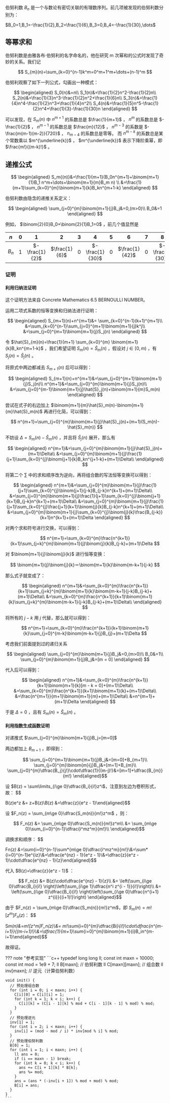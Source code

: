 伯努利数 $B_n$ 是一个与数论有密切关联的有理数序列。前几项被发现的伯努利数分别为：

 $B_0=1,B_1=-\frac{1}{2},B_2=\frac{1}{6},B_3=0,B_4=-\frac{1}{30},\dots$ 

## 等幂求和

伯努利数是由雅各布·伯努利的名字命名的，他在研究 m 次幂和的公式时发现了奇妙的关系。我们记

$$
S_{m}(n)=\sum_{k=0}^{n-1}k^m=0^m+1^m+\dots+(n-1)^m
$$

伯努利观察了如下一列公式，勾画出一种模式：

$$
\begin{aligned}
S_0(n)&=n\\
S_1(n)&=\frac{1}{2}n^2-\frac{1}{2}n\\
S_2(n)&=\frac{1}{3}n^3-\frac{1}{2}n^2+\frac{1}{6}n\\
S_3(n)&=\frac{1}{4}n^4-\frac{1}{2}n^3+\frac{1}{4}n^2\\
S_4(n)&=\frac{1}{5}n^5-\frac{1}{2}n^4+\frac{1}{3}-\frac{1}{30}n
\end{aligned}
$$

可以发现，在 $S_m(n)$ 中 $n^{m+1}$ 的系数总是 $\frac{1}{m+1}$ ， $n^m$ 的系数总是 $-\frac{1}{2}$ ， $n^{m-1}$ 的系数总是 $\frac{m}{12}$ ， $n^{m-3}$ 的系数是 $-\frac{m(m-1)(m-2)}{720}$ ， $n_{m-4}$ 的系数总是零等。
而 $n^{m-k}$ 的系数总是某个常数乘以 $m^{\underline{k}}$ ， $m^{\underline{k}}$ 表示下降阶乘幂，即 $\frac{m!}{(m-k)!}$ 。

## 递推公式

$$
\begin{aligned}
S_m{(n)}&=\frac{1}{m+1}(B_0n^{m+1}+\binom{m+1}{1}B_1 n^m+\dots+\binom{m+1}{m}B_m n) \\
&=\frac{1}{m+1}\sum_{k=0}^{m}\binom{m+1}{k}B_kn^{m+1-k}
\end{aligned}
$$

伯努利数由隐含的递推关系定义：

$$
\begin{aligned}
\sum_{j=0}^{m}\binom{m+1}{j}B_j&=0,(m>0)\\
B_0&=1
\end{aligned}
$$

例如， $\binom{2}{0}B_0+\binom{2}{1}B_1=0$ ，前几个值显然是

|   $n$   |  $0$  |        $1$       |       $2$       |  $3$  |        $4$        |  $5$  |        $6$       |  $7$  |        $8$        |  $\dots$  |
| :-----: | :---: | :--------------: | :-------------: | :---: | :---------------: | :---: | :--------------: | :---: | :---------------: | :-------: |
|  $B_n$  |  $1$  |  $-\frac{1}{2}$  |  $\frac{1}{6}$  |  $0$  |  $-\frac{1}{30}$  |  $0$  |  $\frac{1}{42}$  |  $0$  |  $-\frac{1}{30}$  |  $\dots$  |

### 证明

#### 利用归纳法证明

这个证明方法来自 Concrete Mathematics 6.5 BERNOULLI NUMBER。

运用二项式系数的恒等变换和归纳法进行证明：

$$
\begin{aligned}
S_{m+1}(n)+n^{m+1}&= \sum_{k=0}^{n-1}(k+1)^{m+1}\\
&=\sum_{k=0}^{n-1}\sum_{j=0}^{m+1}\binom{m+1}{j}k^j\\
&=\sum_{j=0}^{m+1}\binom{m+1}{j}S_j(n)
\end{aligned}
$$

令 $\hat{S}_{m}(n)=\frac{1}{m+1} \sum_{k=0}^{m} \binom{m+1}{k}B_kn^{m+1-k}$ ，我们希望证明 $S_m(n)=\hat{S}_m(n)$ ，假设对 $j\in[0,m)$ ，有 $S_j(n)=\hat{S}_j(n)$ 。

将原式中两边都减去 $S_{m+1}(n)$ 后可以得到：

$$
\begin{aligned}
S_{m+1}(n)+n^{m+1}&=\sum_{j=0}^{m+1}\binom{m+1}{j}S_j(n)\\
n^{m+1}&=\sum_{j=0}^{m}\binom{m+1}{j}S_j(n)\\
&=\sum_{j=0}^{m-1}\binom{m+1}{j}\hat{S}_j(n)+\binom{m+1}{m}S_m(n)
\end{aligned}
$$

尝试在式子的右边加上 $\binom{m+1}{m}\hat{S}_m(n)-\binom{m+1}{m}\hat{S}_m(n)$ 再进行化简，可以得到：

$$
n^{m+1}=\sum_{j=0}^{m}\binom{m+1}{j}\hat{S}_j(n)+(m+1)(S_m(n)-\hat{S}_m(n))
$$

不妨设 $\Delta = S_m(n)-\hat{S}_m(n)$ ，并且将 $\hat{S}_j(n)$ 展开，那么有

$$
\begin{aligned}
n^{m+1}&=\sum_{j=0}^{m}\binom{m+1}{j}\hat{S}_j(n)+(m+1)\Delta\\
&=\sum_{j=0}^{m}\binom{m+1}{j}\frac{1}{j+1}\sum_{k=0}^{j}\binom{j+1}{k}B_kn^{j+1-k}+(m+1)\Delta\\
\end{aligned}
$$

将第二个 $\sum$ 中的求和顺序改为逆向，再将组合数的写法恒等变换可以得到：

$$
\begin{aligned}
n^{m+1}&=\sum_{j=0}^{m}\binom{m+1}{j}\frac{1}{j+1}\sum_{k=0}^{j}\binom{j+1}{j-k}B_{j-k}n^{k+1}+(m+1)\Delta\\
&=\sum_{j=0}^{m}\binom{m+1}{j}\frac{1}{j+1}\sum_{k=0}^{j}\binom{j+1}{k+1}B_{j-k}n^{k+1}+(m+1)\Delta\\
&=\sum_{j=0}^{m}\binom{m+1}{j}\frac{1}{j+1}\sum_{k=0}^{j}\frac{j+1}{k+1}\binom{j}{k}B_{j-k}n^{k+1}+(m+1)\Delta\\
&=\sum_{j=0}^{m}\binom{m+1}{j}\sum_{k=0}^{j}\binom{j}{k}\frac{B_{j-k}}{k+1}n^{k+1}+(m+1)\Delta
\end{aligned}
$$

对两个求和符号进行交换，可以得到：

$$
n^{m+1}=\sum_{k=0}^{m}\frac{n^{k+1}}{k+1}\sum_{j=k}^{m}\binom{m+1}{j}\binom{j}{k}B_{j-k}+(m+1)\Delta
$$

对 $\binom{m+1}{j}\binom{j}{k}$ 进行恒等变换：

$$
\binom{m+1}{j}\binom{j}{k}＝\binom{m+1}{k}\binom{m-k+1}{j-k}
$$

那么式子就变成了：

$$
\begin{aligned}
n^{m+1}&=\sum_{k=0}^{m}\frac{n^{k+1}}{k+1}\sum_{j=k}^{m}\binom{m+1}{k}\binom{m-k+1}{j-k}B_{j-k}+(m+1)\Delta\\
&=\sum_{k=0}^{m}\frac{n^{k+1}}{k+1}\binom{m+1}{k}\sum_{j=k}^{m}\binom{m-k+1}{j-k}B_{j-k}+(m+1)\Delta\\
\end{aligned}
$$

将所有的 $j-k$ 用 $j$ 代替，那么就可以得到：

$$
n^{m+1}=\sum_{k=0}^{m}\frac{n^{k+1}}{k+1}\binom{m+1}{k}\sum_{j=0}^{m-k}\binom{m-k+1}{j}B_{j}+(m+1)\Delta
$$

考虑我们前面提到过的递归关系

$$
\begin{aligned}
\sum_{j=0}^{m}\binom{m+1}{j}B_j&=0,(m>0)\\
B_0&=1\\
\sum_{j=0}^{m}\binom{m+1}{j}B_j&=[m = 0]
\end{aligned}
$$

代入后可以得到：

$$
\begin{aligned}
n^{m+1}&=\sum_{k=0}^{m}\frac{n^{k+1}}{k+1}\binom{m+1}{k}[m - k = 0]+(m+1)\Delta\\
&=\sum_{k=0}^{m}\frac{n^{k+1}}{k+1}\binom{m+1}{k}+(m+1)\Delta\\
&=\frac{n^{m+1}}{m+1}\binom{m+1}{m}+(m+1)\Delta\\
&=n^{m+1}+(m+1)\Delta
\end{aligned}
$$

于是 $\Delta=0$ ，且有 $S_m(n)=\hat{S}_m(n)$ 。

#### 利用指数生成函数证明

对递推式 $\sum_{j=0}^{m}\binom{m+1}{j}B_j=[m=0]$ 

两边都加上 $B_{m + 1}$ ，即得到：

$$
\sum_{j=0}^{m+1}\binom{m+1}{j}B_j&=[m=0]+B_{m+1}\\
\sum_{j=0}^{m}\binom{m}{j}B_j&=[m=1]+B_{m}\\
\sum_{j=0}^{m}\dfrac{B_j}{j!}\cdot\dfrac{1}{(m-j)!}&=[m=1]+\dfrac{B_{m}}{m!}
\end{aligned}$$

设 $B(z) = \sum\limits_{i\ge 0}\dfrac{B_i}{i!}z^i$，注意到左边为卷积形式，故：
$$

B(z)e^z &= z+B(z)\\B(z) &=\\dfrac{z}{e^z - 1}\\end{aligned}$$

设 $F_n(z) = \sum_{m\ge 0}\dfrac{S_m(n)}{m!}z^m$ ，则：

$$
F_n(z) &= \sum_{m\ge 0}\dfrac{S_m(n)}{m!}z^m\\
&= \sum_{m\ge 0}\sum_{i=0}^{n-1}\dfrac{i^mz^m}{m!}\\
\end{aligned}$$

调换求和顺序：
$$

F*n(z) &=\\sum*{i=0}^{n-1}\\sum*{m\\ge 0}\\dfrac{i^mz^m}{m!}\\&=\\sum*{i=0}^{n-1}e^{iz}\\&=\\dfrac{e^{nz} - 1}{e^z - 1}\\&=\\dfrac{z}{e^z - 1}\\cdot\\dfrac{e^{nz} - 1}{z}\\end{aligned}$$

代入 $B(z)=\dfrac{z}{e^z - 1}$ ：

$$
F_n(z) &= B(z)\cdot\dfrac{e^{nz} - 1}{z}\\
&= \left(\sum_{i\ge 0}\dfrac{B_i}{i!} \right)\left(\sum_{i\ge 1}\dfrac{n^i z^{i - 1}}{i!}\right)\\
&= \left(\sum_{i\ge 0}\dfrac{B_i}{i!} \right)\left(\sum_{i\ge 0}\dfrac{n^{i+1} z^{i}}{(i+1)!}\right)
\end{aligned}$$

由于 $F_n(z) = \sum_{m\ge 0}\dfrac{S_m(n)}{m!}z^m$，即 $S_m(n)=m![z^m]F_n(z)$：
$$

S*m(n)&=m![z^m]F_n(z)\\&= m!\\sum*{i=0}^{m}\\dfrac{B*i}{i!}\\cdot\\dfrac{n^{m-i+1}}{(m-i+1)!}\\&=\\dfrac{1}{m+1}\\sum*{i=0}^{m}\\binom{m+1}{i}B_in^{m-i+1}\\end{aligned}$$

故得证。

??? note "参考实现"
    ```c++
    typedef long long ll;
    const int maxn = 10000;
    const int mod = 1e9 + 7;
    ll B[maxn];        // 伯努利数
    ll C[maxn][maxn];  // 组合数
    ll inv[maxn];      // 逆元（计算伯努利数）
    
    void init() {
      // 预处理组合数
      for (int i = 0; i < maxn; i++) {
        C[i][0] = C[i][i] = 1;
        for (int k = 1; k < i; k++) {
          C[i][k] = (C[i - 1][k] % mod + C[i - 1][k - 1] % mod) % mod;
        }
      }
      // 预处理逆元
      inv[1] = 1;
      for (int i = 2; i < maxn; i++) {
        inv[i] = (mod - mod / i) * inv[mod % i] % mod;
      }
      // 预处理伯努利数
      B[0] = 1;
      for (int i = 1; i < maxn; i++) {
        ll ans = 0;
        if (i == maxn - 1) break;
        for (int k = 0; k < i; k++) {
          ans += C[i + 1][k] * B[k];
          ans %= mod;
        }
        ans = (ans * (-inv[i + 1]) % mod + mod) % mod;
        B[i] = ans;
      }
    }
    ```
